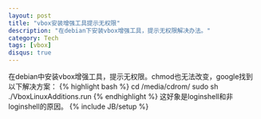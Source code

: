 ```yaml
---
layout: post
title: "vbox安装增强工具提示无权限"
description: "在debian下安装vbox增强工具，提示无权限解决办法。"
category: Tech
tags: [vbox]
disqus: true
---
```

在debian中安装vbox增强工具，提示无权限。chmod也无法改变，google找到以下解决方案：
{% highlight bash %}
cd /media/cdrom/
sudo sh ./VboxLinuxAdditions.run
{% endhighlight %}
这好象是loginshell和非loginshell的原因。
{% include JB/setup %}
